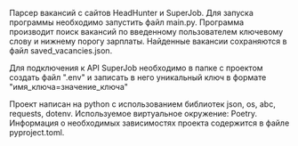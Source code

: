 Парсер вакансий с сайтов HeadHunter и SuperJob.
Для запуска программы необходимо запустить файл main.py.
Программа производит поиск вакансий по введенному пользователем ключевому слову и нижнему порогу зарплаты.
Найденные вакансии сохраняются в файл saved_vacancies.json.

Для подключения к API SuperJob необходимо в папке с проектом создать файл ".env" и записать в него уникальный ключ
в формате "имя_ключа=значение_ключа"

Проект написан на python с использованием библиотек json, os, abc, requests, dotenv.
Используемое виртуальное окружение: Poetry.
Информация о необходимых зависимостях проекта содержится в файле pyproject.toml.